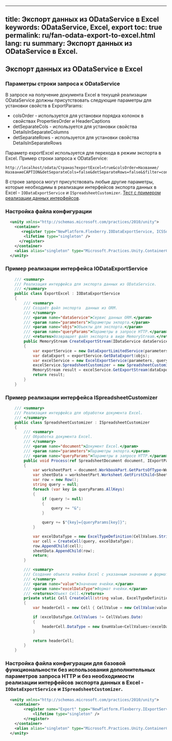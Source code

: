 
---
title: Экспорт данных из ODataService в Excel
keywords: ODataService, Excel, export
toc: true
permalink: ru/fan-odata-export-to-excel.html
lang: ru
summary: Экспорт данных из ODataService в Excel.
---

## Экспорт данных из ODataService в Excel

### Параметры строки запроса к ODataService
В запросе на получение документа Excel в текущей реализации ODataService должны присутствовать следующие параметры для установки свойств в ExportParams:
* colsOrder - используется для установки порядка колонок в свойствах PropertiesOrder и HeaderCaptions
* detSeparateCols -  используется для установки свойства DetailsInSeparateColumns
* detSeparateRows - используется для установки свойства DetailsInSeparateRows

Параметр exportExcel используется для перехода в режим экспорта в Excel.
Пример строки запроса к ODataService:
```
http://localhost/odata/Странаs?exportExcel=true&colsOrder=Название/НазваниеCAPTION&detSeparateCols=false&detSeparateRows=false&$filter=contains(Название,'1')
```
В строке запроса могут присутствовать любые другие параметры, которые необходимы в реализации интерфейсов экспорта данных в Excel - `IODataExportService` и `ISpreadsheetCustomizer`. [Тест с примером реализации данных интерфейсов](https://github.com/Flexberry/NewPlatform.Flexberry.ORM.ODataService/tree/develop/Tests/NewPlatform.Flexberry.ORM.ODataService.Tests/CRUD/Read/Excel).

### Настройка файла конфигурации
```xml
  <unity xmlns="http://schemas.microsoft.com/practices/2010/unity">
    <container>
       <register type="NewPlatform.Flexberry.IODataExportService, ICSSoft.STORMNET.Business" mapTo="NewPlatform.Flexberry.ORM.ODataService.Tests.CRUD.Read.Excel.ExportExcel,NewPlatform.Flexberry.ORM.ODataService.Tests">
        <lifetime type="singleton" />
      </register>
    </container>
    <alias alias="singleton" type="Microsoft.Practices.Unity.ContainerControlledLifetimeManager, Microsoft.Practices.Unity" />
  </unity>
```

### Пример реализации интерфейса IODataExportService
```csharp
    /// <summary>
    /// Реализация интерфейса для экспорта данных из ODataService.
    /// </summary>
    public class ExportExcel : IODataExportService
    {
        /// <summary>
        /// Создаёт файл экспорта  данных из ORM.
        /// </summary>
        /// <param name="dataService">Сервис данных ORM.</param>
        /// <param name="parameters">Параметры экпорта.</param>
        /// <param name="objs">Объекты для экспорта.</param>
        /// <param name="queryParams">Параметры в запросе HTTP.</param>
        /// <returns>Возвращает файл экспорта в виде MemoryStream.</returns>
        public MemoryStream CreateExportStream(IDataService dataService, IExportParams parameters, DataObject[] objs, NameValueCollection queryParams)
        {
            var exportService = new DataExportLimitedService(parameters, dataService);
            var dataExport = exportService.GetDataExport(objs);
            var excelService = new ExcelExportService(parameters, queryParams);
            excelService.SpreadsheetCustomizer = new SpreadsheetCustomizer();
            MemoryStream result = excelService.GetExportStream(dataExport);
            return result;
        }
    }
```
### Пример реализации интерфейса ISpreadsheetCustomizer
```csharp
    /// <summary>
    /// Реализация интерфейса для обработки документа Excel.
    /// </summary>
    public class SpreadsheetCustomizer : ISpreadsheetCustomizer
    {
        /// <summary>
        /// Обработка документа Excel.
        /// </summary>
        /// <param name="document">Документ Excel.</param>
        /// <param name="parameters">Параметры экпорта.</param>
        /// <param name="queryParams">Параметры в запросе HTTP.</param>
        public void Process(ref SpreadsheetDocument document, IExportParams parameters = null, NameValueCollection queryParams = null)
        {
            var worksheetPart = document.WorkbookPart.GetPartsOfType<WorksheetPart>().First();
            var sheetData = worksheetPart.Worksheet.GetFirstChild<SheetData>();
            var row = new Row();
            string query = null;
            foreach (var key in queryParams.AllKeys)
            {
                if (query != null)
                {
                    query += "&";
                }

                query += $"{key}={queryParams[key]}";
            }

            var excelDataType = new ExcelTypeDefinition(CellValues.String, CustomStylesheet.StyleIndexTextAllBordersWrapAlignment);
            var cell = CreateCell(query, excelDataType);
            row.AppendChild(cell);
            sheetData.AppendChild(row);
            return;
        }

        /// <summary>
        /// Создание объекта ячейки Excel с указанным значение и форматом.
        /// </summary>
        /// <param name="value">Значение ячейки.</param>
        /// <param name="excelDataType">Формат ячейки.</param>
        /// <returns>Объект Cell.</returns>
        private static Cell CreateCell(string value, ExcelTypeDefinition excelDataType)
        {
            var headerCell = new Cell { CellValue = new CellValue(value), StyleIndex = excelDataType.StyleIndex };

            if (excelDataType.CellValues != CellValues.Date)
            {
                headerCell.DataType = new EnumValue<CellValues>(excelDataType.CellValues);
            }

            return headerCell;
        }
    }

```

### Настройка файла конфигурации для базовой функциональности без использования дополнительных параметров запроса HTTP и без необходимости реализации интерфейсов экспорта данных в Excel - `IODataExportService` и `ISpreadsheetCustomizer`.
```xml
  <unity xmlns="http://schemas.microsoft.com/practices/2010/unity">
    <container>
        <register name="Export" type="NewPlatform.Flexberry.IExportService, ICSSoft.STORMNET.Business" mapTo="NewPlatform.Flexberry.Reports.ExportToExcel.ExportExcelODataService, NewPlatform.Flexberry.Reports.ExportToExcel">
            <lifetime type="singleton" />
        </register>
    </container>
    <alias alias="singleton" type="Microsoft.Practices.Unity.ContainerControlledLifetimeManager, Microsoft.Practices.Unity" />
  </unity>
```

